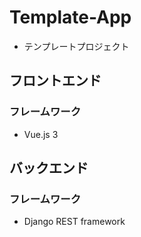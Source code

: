 # Template-App
- テンプレートプロジェクト

## フロントエンド
### フレームワーク
- Vue.js 3

## バックエンド
### フレームワーク
- Django REST framework
